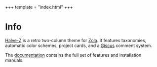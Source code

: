 +++
template = "index.html"
+++

# Info

[Halve-Z](https://github.com/charlesrocket/halve-z) is a retro two-column theme for [Zola](https://github.com/getzola/zola). It features taxonomies, automatic color schemes, project cards, and a [Giscus](https://github.com/giscus/giscus) comment system.

The [documentation](https://github.com/charlesrocket/halve-z/blob/trunk/README.md) contains the full set of features and installation manuals.
